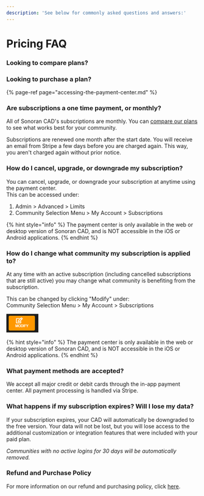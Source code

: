 ```yaml
---
description: 'See below for commonly asked questions and answers:'
---
```


# Pricing FAQ

### Looking to compare plans?

### Looking to purchase a plan?

{% page-ref page="accessing-the-payment-center.md" %}

### Are subscriptions a one time payment, or monthly?

All of Sonoran CAD's subscriptions are monthly. You can [compare our plans](https://sonorancad.com/app/#/pricing) to see what works best for your community.  
  
Subscriptions are renewed one month after the start date. You will receive an email from Stripe a few days before you are charged again. This way, you aren't charged again without prior notice.

### How do I cancel, upgrade, or downgrade my subscription?

You can cancel, upgrade, or downgrade your subscription at anytime using the payment center.  
This can be accessed under:

1. Admin &gt; Advanced &gt; Limits
2. Community Selection Menu &gt; My Account &gt; Subscriptions

{% hint style="info" %}
The payment center is only available in the web or desktop version of Sonoran CAD, and is NOT accessible in the iOS or Android applications.
{% endhint %}

### How do I change what community my subscription is applied to?

At any time with an active subscription \(including cancelled subscriptions that are still active\) you may change what community is benefiting from the subscription.  
  
This can be changed by clicking "Modify" under:  
     Community Selection Menu &gt; My Account &gt; Subscriptions

![Subscription &quot;MODIFY&quot; Button](../../.gitbook/assets/image%20%2863%29.png)

{% hint style="info" %}
The payment center is only available in the web or desktop version of Sonoran CAD, and is NOT accessible in the iOS or Android applications.
{% endhint %}

### What payment methods are accepted?

We accept all major credit or debit cards through the in-app payment center. All payment processing is handled via Stripe.

### What happens if my subscription expires? Will I lose my data?

If your subscription expires, your CAD will automatically be downgraded to the free version. Your data will not be lost, but you will lose access to the additional customization or integration features that were included with your paid plan.

_Communities with no active logins for 30 days will be automatically removed._

### Refund and Purchase Policy

For more information on our refund and purchasing policy, click [here](../../other/policy/refund-and-purchase-policy.md).

